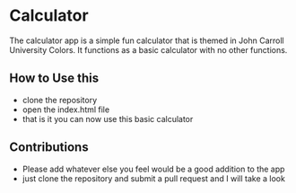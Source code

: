 # Calculator

The calculator app is a simple fun calculator that is themed in John Carroll University Colors. It functions as a basic calculator with no other functions.

## How to Use this
- clone the repository
- open the index.html file
- that is it you can now use this basic calculator

## Contributions
- Please add whatever else you feel would be a good addition to the app
- just clone the repository and submit a pull request and I will take a look
